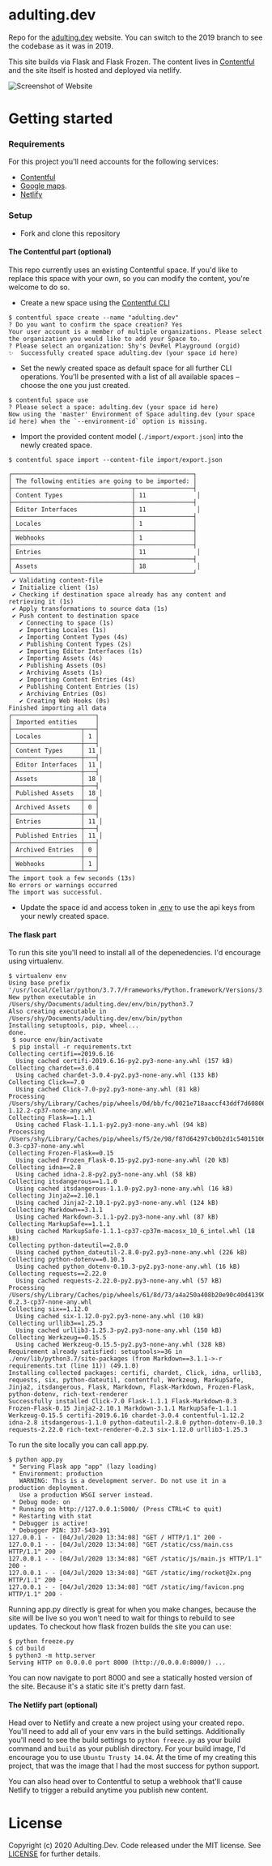 # adulting.dev
Repo for the [adulting.dev](https://www.adulting.dev/) website. You can switch to the 2019 branch to see the codebase as it was in 2019.

This site builds via Flask and Flask Frozen. The content lives in [Contentful](https://www.contentful.com/) and the site itself is hosted and deployed via netlify.

![Screenshot of Website](static/img/meta-preview.png)


Getting started
=====

### Requirements

For this project you'll need accounts for the following services:

- [Contentful](https://www.contentful.com)
- [Google maps](https://developers.google.com/maps/documentation/javascript/get-api-key#add_key).
- [Netlify](https://www.netlify.com/)

### Setup

* Fork and clone this repository

#### The Contentful part (optional)

This repo currently uses an existing Contentful space. If you'd like to replace this space with your own, so you can modify the content, you're welcome to do so.

* Create a new space using the [Contentful CLI](https://github.com/contentful/contentful-cli)

```console
$ contentful space create --name "adulting.dev"
? Do you want to confirm the space creation? Yes
Your user account is a member of multiple organizations. Please select the organization you would like to add your Space to.
? Please select an organization: Shy's DevRel Playground (orgid)
✨  Successfully created space adulting.dev (your space id here)
```
* Set the newly created space as default space for all further CLI operations. You'll be presented with a list of all available spaces – choose the one you just created.
```console
$ contentful space use
? Please select a space: adulting.dev (your space id here)
Now using the 'master' Environment of Space adulting.dev (your space id here) when the `--environment-id` option is missing.
```

* Import the provided content model (`./import/export.json`) into the newly created space.
```console
$ contentful space import --content-file import/export.json

┌──────────────────────────────────────────────────┐
│ The following entities are going to be imported: │
├─────────────────────────────────┬────────────────┤
│ Content Types                   │ 11              │
├─────────────────────────────────┼────────────────┤
│ Editor Interfaces               │ 11              │
├─────────────────────────────────┼────────────────┤
│ Locales                         │ 1              │
├─────────────────────────────────┼────────────────┤
│ Webhooks                        │ 1              │
├─────────────────────────────────┼────────────────┤
│ Entries                         │ 11              │
├─────────────────────────────────┼────────────────┤
│ Assets                          │ 18              │
└─────────────────────────────────┴────────────────┘
 ✔ Validating content-file
 ✔ Initialize client (1s)
 ✔ Checking if destination space already has any content and retrieving it (1s)
 ✔ Apply transformations to source data (1s)
 ✔ Push content to destination space
   ✔ Connecting to space (1s)
   ✔ Importing Locales (1s)
   ✔ Importing Content Types (4s)
   ✔ Publishing Content Types (2s)
   ✔ Importing Editor Interfaces (1s)
   ✔ Importing Assets (4s)
   ✔ Publishing Assets (0s)
   ✔ Archiving Assets (1s)
   ✔ Importing Content Entries (4s)
   ✔ Publishing Content Entries (1s)
   ✔ Archiving Entries (0s)
   ✔ Creating Web Hooks (0s)
Finished importing all data
┌───────────────────────┐
│ Imported entities     │
├───────────────────┬───┤
│ Locales           │ 1 │
├───────────────────┼───┤
│ Content Types     │ 11 │
├───────────────────┼───┤
│ Editor Interfaces │ 11 │
├───────────────────┼───┤
│ Assets            │ 18 │
├───────────────────┼───┤
│ Published Assets  │ 18 │
├───────────────────┼───┤
│ Archived Assets   │ 0 │
├───────────────────┼───┤
│ Entries           │ 11 │
├───────────────────┼───┤
│ Published Entries │ 11 │
├───────────────────┼───┤
│ Archived Entries  │ 0 │
├───────────────────┼───┤
│ Webhooks          │ 1 │
└───────────────────┴───┘
The import took a few seconds (13s)
No errors or warnings occurred
The import was successful.
```

* Update the space id and access token in [.env](.env) to use the api keys from your newly created space.

#### The flask part

To run this site you'll need to install all of the depenedencies. I'd encourage using virtualenv.

```console
$ virtualenv env
Using base prefix '/usr/local/Cellar/python/3.7.7/Frameworks/Python.framework/Versions/3.7'
New python executable in /Users/shy/Documents/adulting.dev/env/bin/python3.7
Also creating executable in /Users/shy/Documents/adulting.dev/env/bin/python
Installing setuptools, pip, wheel...
done.
 $ source env/bin/activate
 $ pip install -r requirements.txt
Collecting certifi==2019.6.16
  Using cached certifi-2019.6.16-py2.py3-none-any.whl (157 kB)
Collecting chardet==3.0.4
  Using cached chardet-3.0.4-py2.py3-none-any.whl (133 kB)
Collecting Click==7.0
  Using cached Click-7.0-py2.py3-none-any.whl (81 kB)
Processing /Users/shy/Library/Caches/pip/wheels/0d/bb/fc/0021e718aaccf43ddf7d60806d0cdda49033ee990890cc4c17/contentful-1.12.2-cp37-none-any.whl
Collecting Flask==1.1.1
  Using cached Flask-1.1.1-py2.py3-none-any.whl (94 kB)
Processing /Users/shy/Library/Caches/pip/wheels/f5/2e/98/f87d64297cb0b2d1c5401510612b15861edfc3095c33143fe0/Flask_Markdown-0.3-cp37-none-any.whl
Collecting Frozen-Flask==0.15
  Using cached Frozen_Flask-0.15-py2.py3-none-any.whl (20 kB)
Collecting idna==2.8
  Using cached idna-2.8-py2.py3-none-any.whl (58 kB)
Collecting itsdangerous==1.1.0
  Using cached itsdangerous-1.1.0-py2.py3-none-any.whl (16 kB)
Collecting Jinja2==2.10.1
  Using cached Jinja2-2.10.1-py2.py3-none-any.whl (124 kB)
Collecting Markdown==3.1.1
  Using cached Markdown-3.1.1-py2.py3-none-any.whl (87 kB)
Collecting MarkupSafe==1.1.1
  Using cached MarkupSafe-1.1.1-cp37-cp37m-macosx_10_6_intel.whl (18 kB)
Collecting python-dateutil==2.8.0
  Using cached python_dateutil-2.8.0-py2.py3-none-any.whl (226 kB)
Collecting python-dotenv==0.10.3
  Using cached python_dotenv-0.10.3-py2.py3-none-any.whl (16 kB)
Collecting requests==2.22.0
  Using cached requests-2.22.0-py2.py3-none-any.whl (57 kB)
Processing /Users/shy/Library/Caches/pip/wheels/61/8d/73/a4a250a408b20e90c40d4139095d2e14ff54057944b47760f8/rich_text_renderer-0.2.3-cp37-none-any.whl
Collecting six==1.12.0
  Using cached six-1.12.0-py2.py3-none-any.whl (10 kB)
Collecting urllib3==1.25.3
  Using cached urllib3-1.25.3-py2.py3-none-any.whl (150 kB)
Collecting Werkzeug==0.15.5
  Using cached Werkzeug-0.15.5-py2.py3-none-any.whl (328 kB)
Requirement already satisfied: setuptools>=36 in ./env/lib/python3.7/site-packages (from Markdown==3.1.1->-r requirements.txt (line 11)) (49.1.0)
Installing collected packages: certifi, chardet, Click, idna, urllib3, requests, six, python-dateutil, contentful, Werkzeug, MarkupSafe, Jinja2, itsdangerous, Flask, Markdown, Flask-Markdown, Frozen-Flask, python-dotenv, rich-text-renderer
Successfully installed Click-7.0 Flask-1.1.1 Flask-Markdown-0.3 Frozen-Flask-0.15 Jinja2-2.10.1 Markdown-3.1.1 MarkupSafe-1.1.1 Werkzeug-0.15.5 certifi-2019.6.16 chardet-3.0.4 contentful-1.12.2 idna-2.8 itsdangerous-1.1.0 python-dateutil-2.8.0 python-dotenv-0.10.3 requests-2.22.0 rich-text-renderer-0.2.3 six-1.12.0 urllib3-1.25.3
```

To run the site locally you can call app.py.

```console
$ python app.py
 * Serving Flask app "app" (lazy loading)
 * Environment: production
   WARNING: This is a development server. Do not use it in a production deployment.
   Use a production WSGI server instead.
 * Debug mode: on
 * Running on http://127.0.0.1:5000/ (Press CTRL+C to quit)
 * Restarting with stat
 * Debugger is active!
 * Debugger PIN: 337-543-391
127.0.0.1 - - [04/Jul/2020 13:34:08] "GET / HTTP/1.1" 200 -
127.0.0.1 - - [04/Jul/2020 13:34:08] "GET /static/css/main.css HTTP/1.1" 200 -
127.0.0.1 - - [04/Jul/2020 13:34:08] "GET /static/js/main.js HTTP/1.1" 200 -
127.0.0.1 - - [04/Jul/2020 13:34:08] "GET /static/img/rocket@2x.png HTTP/1.1" 200 -
127.0.0.1 - - [04/Jul/2020 13:34:08] "GET /static/img/favicon.png HTTP/1.1" 200 -
```

Running app.py directly is great for when you make changes, because the site will be live so you won't need to wait for things to rebuild to see updates. To checkout how flask frozen builds the site you can use:

```console
$ python freeze.py
$ cd build
$ python3 -m http.server
Serving HTTP on 0.0.0.0 port 8000 (http://0.0.0.0:8000/) ...
```

You can now navigate to port 8000 and see a statically hosted version of the site. Because it's a static site it's pretty darn fast.

#### The Netlify part (optional)

Head over to Netlify and create a new project using your created repo. You'll need to add all of your env vars in the build settings. Additionally you'll need to see the build settings to `python freeze.py` as your build command and `build` as your publish directory. For your build image, I'd encourage you to use `Ubuntu Trusty 14.04`. At the time of my creating this project, that was the image that I had the most success for python support.

You can also head over to Contentful to setup a webhook that'll cause Netlify to trigger a rebuild anytime you publish new content.

License
=======

Copyright (c) 2020 Adulting.Dev. Code released under the MIT license. See [LICENSE](LICENSE) for further details.


